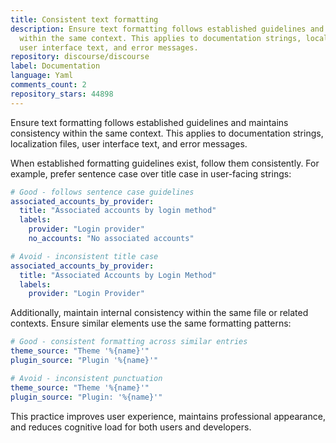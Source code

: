 ```yaml
---
title: Consistent text formatting
description: Ensure text formatting follows established guidelines and maintains consistency
  within the same context. This applies to documentation strings, localization files,
  user interface text, and error messages.
repository: discourse/discourse
label: Documentation
language: Yaml
comments_count: 2
repository_stars: 44898
---
```


Ensure text formatting follows established guidelines and maintains consistency within the same context. This applies to documentation strings, localization files, user interface text, and error messages.

When established formatting guidelines exist, follow them consistently. For example, prefer sentence case over title case in user-facing strings:

```yaml
# Good - follows sentence case guidelines
associated_accounts_by_provider:
  title: "Associated accounts by login method"
  labels:
    provider: "Login provider"
    no_accounts: "No associated accounts"

# Avoid - inconsistent title case
associated_accounts_by_provider:
  title: "Associated Accounts by Login Method"
  labels:
    provider: "Login Provider"
```

Additionally, maintain internal consistency within the same file or related contexts. Ensure similar elements use the same formatting patterns:

```yaml
# Good - consistent formatting across similar entries
theme_source: "Theme '%{name}'"
plugin_source: "Plugin '%{name}'"

# Avoid - inconsistent punctuation
theme_source: "Theme '%{name}'"
plugin_source: "Plugin: '%{name}'"
```

This practice improves user experience, maintains professional appearance, and reduces cognitive load for both users and developers.